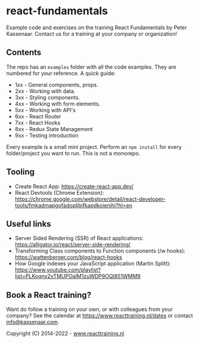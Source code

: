 # react-fundamentals
Example code and exercises on the training React Fundamentals by Peter Kassenaar. Contact us for a training at your company or organization!

## Contents
The repo has an `examples` folder with all the code examples. They are numbered for your reference. A quick guide:
- 1xx - General components, props.
- 2xx - Working with data.
- 3xx - Styling components.
- 4xx - Working with form elements.
- 5xx - Working with API's
- 6xx - React Router
- 7xx - React Hooks
- 8xx - Redux State Management
- 9xx - Testing introduction

Every example is a small mini project. Perform an `npm install` for every folder/project you want to run. 
This is not a monorepo.

## Tooling
- Create React App: https://create-react-app.dev/
- React Devtools (Chrome Extension): https://chrome.google.com/webstore/detail/react-developer-tools/fmkadmapgofadopljbjfkapdkoienihi?hl=en 

## Useful links
- Server Sided Rendering (SSR) of React applications: https://alligator.io/react/server-side-rendering/
- Transforming Class components to Function components (/w hooks):  https://wattenberger.com/blog/react-hooks
- How Google indexes your JavaScript application (Martin Splitt): https://www.youtube.com/playlist?list=PLKoqnv2vTMUPOalM1zuWDP9OQl851WMM9

## Book a React training?

Want do follow a training on your own, or with colleagues from your company? See the calendar at
https://www.reacttraining.nl/dates or contact info@kassenaar.com.

Copyright (C) 2014-2022 - www.reacttraining.nl
